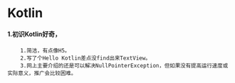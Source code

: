 # Kotlin#### 1.初识Kotlin好奇，		1.简洁，有点像H5。		2.写了个Hello Kotlin差点没find出来TextView。		3.网上主要介绍的还是可以解决NullPointerException，但如果没有提高运行速度或实际意义，推广会比较困难。